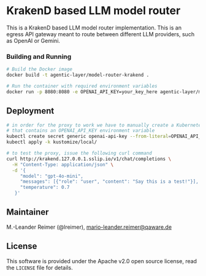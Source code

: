 # KrakenD based LLM model router

This is a KrakenD based LLM model router implementation. This is an egress API gateway meant to route between different LLM providers, such as OpenAI or Gemini.

### Building and Running

```bash
# Build the Docker image
docker build -t agentic-layer/model-router-krakend .

# Run the container with required environment variables
docker run -p 8080:8080 -e OPENAI_API_KEY=your_key_here agentic-layer/model-router-krakend
```

## Deployment

```bash
# in order for the proxy to work we have to manually create a Kubernetes secret
# that contains an OPENAI_API_KEY environment variable
kubectl create secret generic openai-api-key --from-literal=OPENAI_API_KEY=$OPENAI_API_KEY
kubectl apply -k kustomize/local/

# to test the proxy, issue the following curl command
curl http://krakend.127.0.0.1.sslip.io/v1/chat/completions \
  -H "Content-Type: application/json" \
  -d '{
     "model": "gpt-4o-mini",
     "messages": [{"role": "user", "content": "Say this is a test!"}],
     "temperature": 0.7
   }'
```

## Maintainer

M.-Leander Reimer (@lreimer), <mario-leander.reimer@qaware.de>

## License

This software is provided under the Apache v2.0 open source license, read the `LICENSE` file for details.
